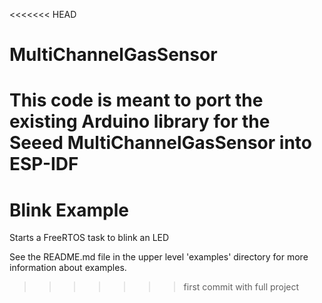 <<<<<<< HEAD
# MultiChannelGasSensor
This code is meant to port the existing Arduino library for the Seeed MultiChannelGasSensor into ESP-IDF
=======
# Blink Example

Starts a FreeRTOS task to blink an LED

See the README.md file in the upper level 'examples' directory for more information about examples.
>>>>>>> first commit with full project
